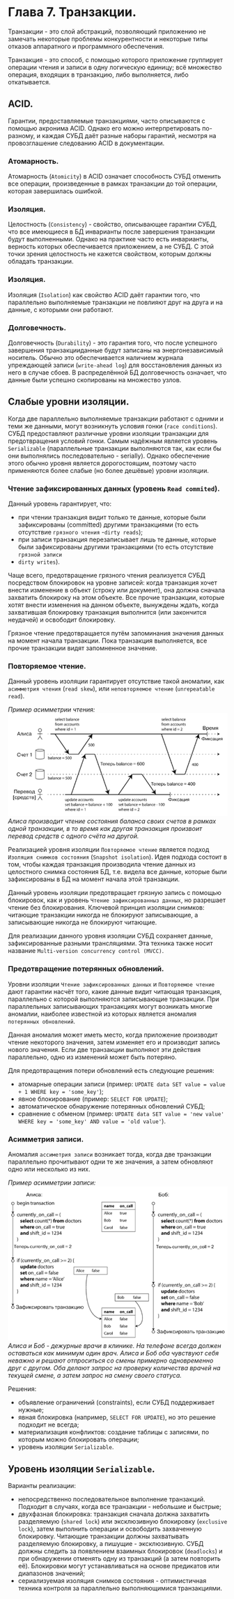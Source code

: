 # Глава 7. Транзакции.

Транзакции - это слой абстракций, позволяющий приложению не замечать некоторые проблемы конкурентности и 
некоторые типы отказов аппаратного и программного обеспечения.

Транзакция - это способ, с помощью которого приложение группирует операции чтения и записи в одну логическую единицу;
всё множество операция, входящих в транзакцию, либо выполняется, либо откатывается.

## ACID.
Гарантии, предоставляемые транзакциями, часто описываются с помощью акронима ACID. Однако его можно интерпретировать
по-разному, и каждая СУБД даёт разные наборы гарантий, несмотря на провозглашение следованию ACID в документации.

### Атомарность.
Атомарность (`Atomicity`) в ACID означает способность СУБД отменить все операции, произведенные в рамках транзакции до той операции, 
которая завершилась ошибкой.

### Изоляция.
Целостность (`Consistency`) - свойство, описывающее гарантии СУБД, что все имеющиеся в БД инварианты после завершения транзакции 
будут выполненными. Однако на практике часто есть инварианты, верность которых обеспечивается приложением, а не СУБД. С этой точки 
зрения целостность не кажется свойством, которым должны обладать транзакции.

### Изоляция.
Изоляция (`Isolation`) как свойство ACID даёт гарантии того, что параллельно выполняемые транзакции не повлияют друг на друга и 
на данные, с которыми они работают.

### Долговечность.
Долговечность (`Durability`) - это гарантия того, что после успешного завершения транзакцииданные будут записаны на 
энергонезависимый носитель. Обычно это обеспечивается наличием журнала упреждающей записи (`write-ahead log`) для 
восстановления данных из него в случае сбоев. В распределённой БД долговечность означает, что данные были успешно скопированы на 
множество узлов.

## Слабые уровни изоляции.
Когда две параллельно выполняемые транзакции работают с одними и теми же данными, могут возникнуть условия гонки (`race conditions`). 
СУБД предоставляют различные уровни изоляции транзакции для предотвращения условий гонки. Самым надёжным является уровень `Serializable` 
(параллельные транзакции выполняются так, как если бы они выполнялись последовательно - serially). Однако обеспечение этого обычно уровня 
является дорогостоящим, поэтому часто применяются более слабые (но более дешёвые) уровни изоляции.

### Чтение зафиксированных данных (уровень `Read commited`).
Данный уровень гарантирует, что:
- при чтении транзакция видит только те данные, которые были зафиксированы (committed) другими транзакциями (то есть отсутствие 
`грязного чтения` -`dirty reads`);
- при записи транзакция перезаписывает лишь те данные, которые были зафиксированы другими транзакциями (то есть отсутствие `грязной записи` 
- `dirty writes`).

Чаще всего, предотвращение грязного чтения реализуется СУБД посредством блокировок на уровне записей: когда транзакция хочет внести 
изменение в объект (строку или документ), она должна сначала захватить блокироку на этом объекте. Все прочие транзакции, которые хотят внести
изменения на данном объекте, вынуждены ждать, когда захватившая блокировку транзакция выполнится (или закончится неудачей) и освободит 
блокировку.

Грязное чтение предотвращается путём запоминания значения данных на момент начала транзакции. Пока транзакция выполняется, все прочие 
транзакции видят запомненное значение.

### Повторяемое чтение.
Данный уровень изоляции гарантирует отсутствие такой аномалии, как `асимметрия чтения` (`read skew`), или `неповторяемое чтение` (`unrepeatable 
read`). 

*Пример асимметрии чтения:*
![img.png](images/img_07_01.png)
*Алиса производит чтение состояния баланса своих счетов в рамках одной транзакции, в то время как другая транзакция 
произвоит перевод средств с одного счёта на другой.*

Реализацией уровня изоляции `Повторяемое чтение` является подход `Изоляция снимков состояния` (`Snapshot isolation`).
Идея подхода состоит в том, чтобы каждая транзакция производила чтение данных из целостного снимка состояния БД, т.е. видела 
все данные, которые были зафиксированы в БД на момент начала этой транзакции.

Данный уровень изоляции предотвращает грязную запись с помощью блокировок, как и уровень `Чтение зафиксированныз данных`, но 
разрешает чтение без блокирования. Ключевой принцип изоляции снимков: читающие транзакции никогда не блокируют записывающие, а 
записывающие никогда не блокируют читающие.

Для реализации данного уровня изоляции СУБД сохраняет данные, зафиксированные разными трансляциями. Эта техника также носит 
название `Multi-version concurrency control (MVCC)`.

### Предотвращение потерянных обновлений.
Уровни изоляции `Чтение зафиксированных данных` и `Повторяемое чтение` дают гарантии насчёт того, какие данные 
видит читающая транзакция, параллельно с которой выполняются записывающие транзакции. При параллельных записывающих 
транзакциях могут возникать многие аномалии, наиболее известной из которых является аномалия `потерянных обновлений`.

Данная аномалия может иметь место, когда приложение производит чтение некоторого значения, затем изменяет его и производит 
запись нового значения. Если две транзакции выполняют эти действия параллельно, одно из изменений может быть потеряно.

Для предотвращения потери обновлений есть следующие решения:
- атомарные операции записи (пример: `UPDATE data SET value = value + 1 WHERE key = 'some_key'`);
- явное блокирование (пример: `SELECT FOR UPDATE`);
- автоматическое обнаружение потерянных обновлений СУБД;
- сравнение с обменом (пример: `UPDATE data SET value = 'new value' WHERE key = 'some_key' AND value = 'old value'`).

### Асимметрия записи.
Аномалия `ассиметрия записи` возникает тогда, когда две транзакции параллельно прочитывают одни те же значения, а затем обновляют 
одно или несколько из них.

*Пример асимметрии записи:*
![img.png](images/img_07_02.png)
*Алиса и Боб - дежурные врачи в клинике. На телефоне всегда должен оставаться как минимум один врач. Алиса и Боб оба чувствуют себя 
неважно и решают отпроситься со смены примерно одновременно друг с другом. Оба делают запрос на проверку количества врачей на текущей смене, 
а затем запрос на смену своего статуса.*

Решения:
- объявление ограничений (constraints), если СУБД поддерживает нужные;
- явная блокировка (например, `SELECT FOR UPDATE`), но это решение подходит не всегда;
- материализация конфликтов: создание таблицы с записями, по которым можно блокировать операции;
- уровень изоляции `Serializable`.

## Уровень изоляции `Serializable`.
Варианты реализации:
- непосредственно последовательное выполнение транзакций. Подходит в случаях, когда все транзакции - небольшие и быстрые;
- двухфазная блокировка: транзакция сначала должна захватить разделяемую (`shared lock`) или эксклюзивную блокировку 
(`exclusive lock`), затем выполнить операции и освободить захваченную блокировку. Читающие транзакции должны захватывать 
разделяемую блокировку, а пишущие - эксклюзивную. СУБД должны следить за появлением взаимных блокировок (`deadlocks`) и при 
обнаружении отменять одну из транзакций (а затем повторить её). Блокировки могут устанавливаться на основе предикатов или 
диапазонов значений;
- сериализуемая изоляция снимков состояния - оптимистичная техника контроля за параллельно выполняющимися транзакциями.
